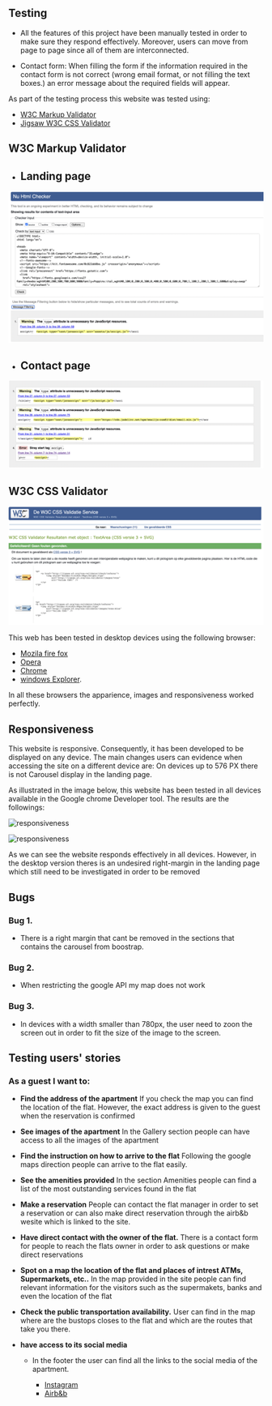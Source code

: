  ## Testing ##

- All the features of this project have been manually tested  in order to make sure they respond effectively. Moreover, users can move from page to page since all of them are interconnected. 


 - Contact form:
When filling the form if the information required in the contact form is not correct (wrong email format, or not filling the text boxes.) an error message about the required fields will appear. 

As part of the testing process this website was tested using:
 - [W3C Markup Validator](https://validator.w3.org/) 
 - [Jigsaw W3C CSS Validator](https://jigsaw.w3.org/css-validator/)

## W3C Markup Validator


- ## Landing page ##

![Home page](Readme_images/htmlvalidator.png)

- ## Contact page ##

![contact](Readme_images/form_validator.png)



## W3C CSS Validator

![CSS](Readme_images/w3c-css.png)




 This web has been tested in desktop devices using the following browser:

 - [Mozila fire fox](https://www.mozilla.org/en-US/firefox/new/)
 - [Opera](https://www.opera.com/)
 - [Chrome](https://www.google.com/chrome/)
 - [windows Explorer](https://www.microsoft.com/en-us/edge).

 In all these browsers the apparience, images and responsiveness worked perfectly. 

 


 ## Responsiveness ##


This website is responsive. Consequently, it has been developed to  be displayed on any device. 
The main changes users can evidence when accessing the site on a different device are:
On devices up to 576 PX  there is not Carousel display in the landing page. 



As illustrated in the image below, this website has been tested in all devices  available in the Google chrome Developer tool. The results are the followings:


![responsiveness](Readme-images/table-0.png)

![responsiveness](Readme-images/table-1.png)

As we can see the website responds effectively in all devices. However, in the desktop version theres is an undesired right-margin in the landing page which still need to be investigated in order to be removed
## Bugs ##

### Bug 1. ###
- There is a right margin that cant be removed in the sections that contains the carousel from boostrap.

### Bug 2. ###
- When restricting the google API my map does not work

### Bug 3. ###
- In devices  with a width smaller than 780px, the user need to zoon the screen out in order to fit the size of the image to the screen. 


## Testing users' stories ##
### As a guest I want to:
- **Find the address of the apartment**
If you check the map you can find the location of the flat. However, the exact address is given to the guest when the reservation is confirmed 

- **See images of the apartment**
In the Gallery section people can have access to all the images of the apartment 
- **Find the instruction on how to arrive to the flat**
Following the google maps direction people can arrive to the flat easily.
- **See the amenities provided** 
In the section Amenities people can find a list of the most outstanding services found in the flat
- **Make a reservation** 
People can contact the flat manager in order to set a reservation or can also make direct reservation through the airb&b wesite which is linked to the site. 
- **Have direct contact with the owner of the flat.** 
There is a contact form for people to reach the flats owner in order to ask questions or make direct reservations
- **Spot on a map the location of the flat and places of intrest ATMs, Supermarkets, etc..**
In the map provided in the site people can find relevant information for the visitors such as the supermakets, banks and even the location of the flat
- **Check the public transportation availability.** 
User can find in the map where are the bustops closes to the flat and which are the routes that take you there. 
- **have access to its social media**
  
  - In the footer the user can find all the links to the social media of the apartment.
    
    - [Instagram](https://www.instagram.com/)
    - [Airb&b](https://www.airb&b.com/)
   
 



 

